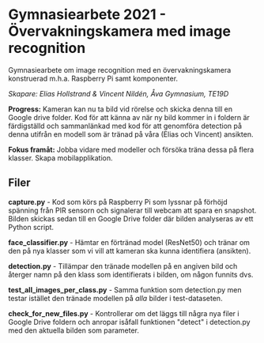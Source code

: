 # Gymnasiearbete 2021 - Övervakningskamera med image recognition
Gymnasiearbete om image recognition med en övervakningskamera konstruerad m.h.a. Raspberry Pi samt komponenter. 

*Skapare: Elias Hollstrand & Vincent Nildén, Åva Gymnasium, TE19D*

**Progress:** Kameran kan nu ta bild vid rörelse och skicka denna till en Google drive folder. Kod för att känna av när ny bild kommer in i foldern är färdigställd och sammanlänkad med kod för att genomföra detection på denna utifrån en modell som är tränad på våra (Elias och Vincent) ansikten. 

**Fokus framåt:** Jobba vidare med modeller och försöka träna dessa på flera klasser. Skapa mobilapplikation.

## Filer
**capture.py** - Kod som körs på Raspberry Pi som lyssnar på förhöjd spänning från PIR sensorn och signalerar till webcam att spara en snapshot. Bilden skickas sedan till en Google Drive folder där bilden analyseras av ett Python script. 

**face_classifier.py** - Hämtar en förtränad model (ResNet50) och tränar om den på nya klasser som vi vill att kameran ska kunna identifiera (ansikten). 

**detection.py** - Tillämpar den tränade modellen på en angiven bild och återger namn på den klass som identifierats i bilden, om någon funnits dvs. 

**test_all_images_per_class.py** - Samma funktion som detection.py men testar istället den tränade modellen på *alla* bilder i test-dataseten.

**check_for_new_files.py** - Kontrollerar om det läggs till några nya filer i Google Drive foldern och anropar isåfall funktionen "detect" i detection.py med den aktuella bilden som parameter.
